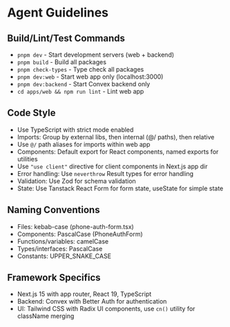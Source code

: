 # Agent Guidelines

## Build/Lint/Test Commands
- `pnpm dev` - Start development servers (web + backend)
- `pnpm build` - Build all packages 
- `pnpm check-types` - Type check all packages
- `pnpm dev:web` - Start web app only (localhost:3000)
- `pnpm dev:backend` - Start Convex backend only
- `cd apps/web && npm run lint` - Lint web app

## Code Style
- Use TypeScript with strict mode enabled
- Imports: Group by external libs, then internal (@/ paths), then relative
- Use `@/` path aliases for imports within web app
- Components: Default export for React components, named exports for utilities
- Use `"use client"` directive for client components in Next.js app dir
- Error handling: Use `neverthrow` Result types for error handling
- Validation: Use Zod for schema validation
- State: Use Tanstack React Form for form state, useState for simple state

## Naming Conventions  
- Files: kebab-case (phone-auth-form.tsx)
- Components: PascalCase (PhoneAuthForm)
- Functions/variables: camelCase
- Types/interfaces: PascalCase
- Constants: UPPER_SNAKE_CASE

## Framework Specifics
- Next.js 15 with app router, React 19, TypeScript
- Backend: Convex with Better Auth for authentication
- UI: Tailwind CSS with Radix UI components, use `cn()` utility for className merging

